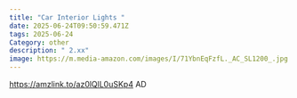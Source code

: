 ```yaml
---
title: "Car Interior Lights "
date: 2025-06-24T09:50:59.471Z
tags: 2025-06-24
Category: other
description: " 2.xx"
image: https://m.media-amazon.com/images/I/71YbnEqFzfL._AC_SL1200_.jpg
---
```

https://amzlink.to/az0lQlL0uSKp4
AD
